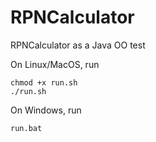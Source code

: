 # RPNCalculator
RPNCalculator as a Java OO test

On Linux/MacOS, run

	chmod +x run.sh
	./run.sh
	
On Windows, run

	run.bat